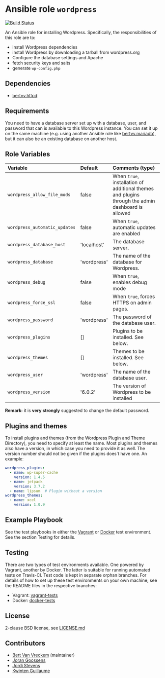 # Ansible role `wordpress`

[![Build Status](https://travis-ci.org/bertvv/ansible-role-wordpress.svg?branch=master)](https://travis-ci.org/bertvv/ansible-role-wordpress)

An Ansible role for installing Wordpress. Specifically, the responsibilities of this role are to:

- install Wordpress dependencies
- install Wordpress by downloading a tarball from wordpress.org
- Configure the database settings and Apache
- fetch security keys and salts
- generate `wp-config.php`

## Dependencies

- [bertvv.httpd](https://galaxy.ansible.com/bertvv/httpd)

## Requirements

You need to have a database server set up with a database, user, and password that can is available to this Wordpress instance. You can set it up on the same machine (e.g. using another Ansible role like [bertvv.mariadb](https://github.com/bertvv/ansible-role-mariadb)), but it can also be an existing database on another host.

## Role Variables

| Variable                      | Default     | Comments (type)                                                                                   |
| :---------------------------- | :---------- | :------------------------------------------------------------------------------------------------ |
| `wordpress_allow_file_mods`   | false       | When `true`, installation of additional themes and plugins through the admin dashboard is allowed |
| `wordpress_automatic_updates` | false       | When `true`, automatic updates are enabled                                                        |
| `wordpress_database_host`     | 'localhost' | The database server.                                                                              |
| `wordpress_database`          | 'wordpress' | The name of the database for Wordpress.                                                           |
| `wordpress_debug`             | false       | When `true`, enables debug mode                                                                   |
| `wordpress_force_ssl`         | false       | When `true`, forces HTTPS on admin pages.                                                         |
| `wordpress_password`          | 'wordpress' | The password of the database user.                                                                |
| `wordpress_plugins`           | []          | Plugins to be installed. See below.                                                               |
| `wordpress_themes`            | []          | Themes to be installed. See below.                                                                |
| `wordpress_user`              | 'wordpress' | The name of the database user.                                                                    |
| `wordpress_version`           | '6.0.2'     | The version of Wordpress to be installed                                                          |

**Remark:** it is **very strongly** suggested to change the default password.

## Plugins and themes

To install plugins and themes (from the Wordpress Plugin and Theme Directory), you need to specify at least the name. Most plugins and themes also have a version, in which case you need to provide it as well. The version number should not be given if the plugins does't have one. An example:

```yaml
wordpress_plugins:
  - name: wp-super-cache
    version: 1.4.5
  - name: jetpack
    version: 3.7.2
  - name: lipsum  # Plugin without a version
wordpress_themes:
  - name: xcel
    version: 1.0.9
```

## Example Playbook

See the test playbooks in either the [Vagrant](https://github.com/bertvv/ansible-role-wordpress/blob/vagrant-tests/test.yml) or [Docker](https://github.com/bertvv/ansible-role-wordpress/blob/docker-tests/test.yml) test environment. See the section Testing for details.


## Testing

There are two types of test environments available. One powered by Vagrant, another by Docker. The latter is suitable for running automated tests on Travis-CI. Test code is kept in separate orphan branches. For details of how to set up these test environments on your own machine, see the README files in the respective branches:

- Vagrant: [vagrant-tests](https://github.com/bertvv/ansible-role-wordpress/tree/vagrant-tests)
- Docker: [docker-tests](https://github.com/bertvv/ansible-role-wordpress/tree/docker-tests)

## License

2-clause BSD license, see [LICENSE.md](LICENSE.md)

## Contributors

- [Bert Van Vreckem](https://github.com/bertvv/) (maintainer)
- [Joran Goossens](https://github.com/jorangooss99)
- [Jordi Stevens](https://github.com/Xplendit)
- [Kwinten Guillaume](https://github.com/kwinteng)
